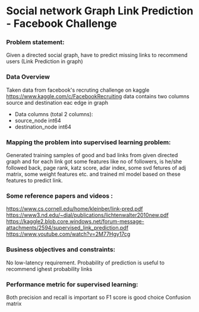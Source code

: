 # Social network Graph Link Prediction - Facebook Challenge

### Problem statement:

Given a directed social graph, have to predict missing links to recommend users (Link Prediction in graph)

### Data Overview

Taken data from facebook's recruting challenge on kaggle https://www.kaggle.com/c/FacebookRecruiting
data contains two columns source and destination eac edge in graph
- Data columns (total 2 columns):  
- source_node         int64  
- destination_node    int64  

### Mapping the problem into supervised learning problem:

Generated training samples of good and bad links from given directed graph and for each link got some features like no of followers, is he/she followed back, page rank, katz score, adar index, some svd fetures of adj matrix, some weight features etc. and trained ml model based on these features to predict link.

### Some reference papers and videos :

https://www.cs.cornell.edu/home/kleinber/link-pred.pdf
https://www3.nd.edu/~dial/publications/lichtenwalter2010new.pdf
https://kaggle2.blob.core.windows.net/forum-message-attachments/2594/supervised_link_prediction.pdf
https://www.youtube.com/watch?v=2M77Hgy17cg

### Business objectives and constraints:

No low-latency requirement.
Probability of prediction is useful to recommend ighest probability links

### Performance metric for supervised learning:

Both precision and recall is important so F1 score is good choice
Confusion matrix
